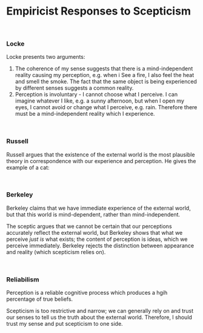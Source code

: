 # Empiricist Responses to Scepticism

</br>

### Locke

Locke presents two arguments: 

1) The coherence of my sense suggests that there is a mind-independent reality causing my perception, e.g. when i See a fire, I also feel the heat and smell the smoke. The fact that the same object is being experienced by different senses suggests a common reality.
2) Perception is involuntary - I cannot choose what I perceive. I can imagine whatever I like, e.g. a sunny afternoon, but when I open my eyes, I cannot avoid or change what I perceive, e.g. rain. Therefore there must be a mind-independent reality which I experience.

</br>

### Russell

Russell argues that the existence of the external world is the most plausible theory in correspondence with our experience and perception. He gives the example of a cat:



</br>

### Berkeley

Berkeley claims that we have immediate experience of the external world, but that this world is mind-dependent, rather than mind-independent.

The sceptic argues that we cannot be certain that our perceptions accurately reflect the external world, but Berkeley shows that what we perceive *just is* what exists; the content of perception is ideas, which we perceive immediately. Berkeley rejects the distinction between appearance and reality (which scepticism relies on).

</br>

### Reliabilism

Perception is a reliable cognitive process which produces a hgih percentage of true beliefs.

Scepticism is too restrictive and narrow; we can generally rely on and trust our senses to tell us the truth about the external world. Therefore, I should trust my sense and put scepticism to one side.